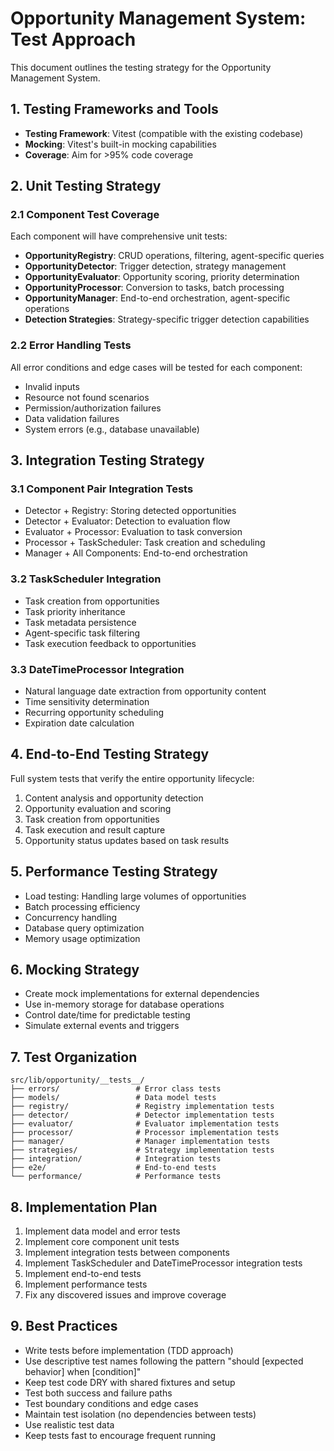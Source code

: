 # Opportunity Management System: Test Approach

This document outlines the testing strategy for the Opportunity Management System.

## 1. Testing Frameworks and Tools

- **Testing Framework**: Vitest (compatible with the existing codebase)
- **Mocking**: Vitest's built-in mocking capabilities
- **Coverage**: Aim for >95% code coverage

## 2. Unit Testing Strategy

### 2.1 Component Test Coverage

Each component will have comprehensive unit tests:

- **OpportunityRegistry**: CRUD operations, filtering, agent-specific queries
- **OpportunityDetector**: Trigger detection, strategy management
- **OpportunityEvaluator**: Opportunity scoring, priority determination
- **OpportunityProcessor**: Conversion to tasks, batch processing
- **OpportunityManager**: End-to-end orchestration, agent-specific operations
- **Detection Strategies**: Strategy-specific trigger detection capabilities

### 2.2 Error Handling Tests

All error conditions and edge cases will be tested for each component:
- Invalid inputs
- Resource not found scenarios
- Permission/authorization failures
- Data validation failures
- System errors (e.g., database unavailable)

## 3. Integration Testing Strategy

### 3.1 Component Pair Integration Tests

- Detector + Registry: Storing detected opportunities
- Detector + Evaluator: Detection to evaluation flow
- Evaluator + Processor: Evaluation to task conversion
- Processor + TaskScheduler: Task creation and scheduling
- Manager + All Components: End-to-end orchestration

### 3.2 TaskScheduler Integration

- Task creation from opportunities
- Task priority inheritance
- Task metadata persistence
- Agent-specific task filtering
- Task execution feedback to opportunities

### 3.3 DateTimeProcessor Integration

- Natural language date extraction from opportunity content
- Time sensitivity determination
- Recurring opportunity scheduling
- Expiration date calculation

## 4. End-to-End Testing Strategy

Full system tests that verify the entire opportunity lifecycle:
1. Content analysis and opportunity detection
2. Opportunity evaluation and scoring
3. Task creation from opportunities
4. Task execution and result capture
5. Opportunity status updates based on task results

## 5. Performance Testing Strategy

- Load testing: Handling large volumes of opportunities
- Batch processing efficiency
- Concurrency handling
- Database query optimization
- Memory usage optimization

## 6. Mocking Strategy

- Create mock implementations for external dependencies
- Use in-memory storage for database operations
- Control date/time for predictable testing
- Simulate external events and triggers

## 7. Test Organization

```
src/lib/opportunity/__tests__/
├── errors/                 # Error class tests
├── models/                 # Data model tests
├── registry/               # Registry implementation tests
├── detector/               # Detector implementation tests
├── evaluator/              # Evaluator implementation tests
├── processor/              # Processor implementation tests
├── manager/                # Manager implementation tests
├── strategies/             # Strategy implementation tests
├── integration/            # Integration tests
├── e2e/                    # End-to-end tests
└── performance/            # Performance tests
```

## 8. Implementation Plan

1. Implement data model and error tests
2. Implement core component unit tests
3. Implement integration tests between components
4. Implement TaskScheduler and DateTimeProcessor integration tests
5. Implement end-to-end tests
6. Implement performance tests
7. Fix any discovered issues and improve coverage

## 9. Best Practices

- Write tests before implementation (TDD approach)
- Use descriptive test names following the pattern "should [expected behavior] when [condition]"
- Keep test code DRY with shared fixtures and setup
- Test both success and failure paths
- Test boundary conditions and edge cases
- Maintain test isolation (no dependencies between tests)
- Use realistic test data
- Keep tests fast to encourage frequent running 